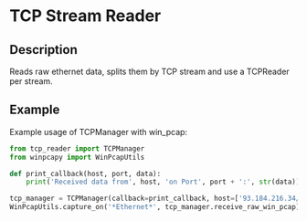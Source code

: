 # TCP Stream Reader

## Description

Reads raw ethernet data, splits them by TCP stream and use a TCPReader per stream.

## Example

Example usage of TCPManager with win_pcap:

```python
from tcp_reader import TCPManager
from winpcapy import WinPcapUtils

def print_callback(host, port, data):
    print('Received data from', host, 'on Port', port + ':', str(data))

tcp_manager = TCPManager(callback=print_callback, host=['93.184.216.34/32'], client=['192.168.0.0/16'])
WinPcapUtils.capture_on('*Ethernet*', tcp_manager.receive_raw_win_pcap)
```
